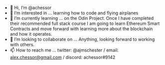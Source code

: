 - 👋 Hi, I’m @achessor
- 👀 I’m interested in ... learning how to code and flying airplanes
- 🌱 I’m currently learning ... on the Odin Project. Once I have completed their recommended full stack course I am going to learn Ethereum Smart Contracts and move forward with learning more about the blockchain and how it operates.
- 💞️ I’m looking to collaborate on ... Anything, looking forward to working with others.
- 📫 How to reach me ... twitter: @ajmschester /  email: alex.chessor@gmail.com  /  discord: achessor#9142

<!---
achessor/achessor is a ✨ special ✨ repository because its `README.md` (this file) appears on your GitHub profile.
You can click the Preview link to take a look at your changes.
--->
